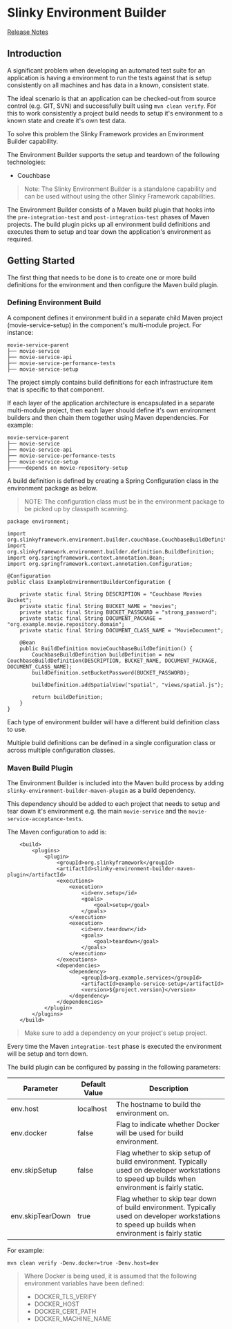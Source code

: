 # Slinky Environment Builder

[Release Notes](releases.md) 

## Introduction
A significant problem when developing an automated test suite for an application is having a environment to run the tests against that is setup consistently on all machines and has data in a known, consistent state. 

The ideal scenario is that an application can be checked-out from source control (e.g. GIT, SVN) and successfully built using `mvn clean verify`. For this to work consistently a project build needs to setup it's environment to a known state and create it's own test data.  

To solve this problem the Slinky Framework provides an Environment Builder capability. 

The Environment Builder supports the setup and teardown of the following technologies:

- Couchbase

> Note: The Slinky Environment Builder is a standalone capability and can be used without using the other Slinky Framework capabilities. 

The Environment Builder consists of a Maven build plugin that hooks into the `pre-integration-test` and `post-integration-test` phases of Maven projects. The build plugin picks up all environment build definitions and executes them to setup and tear down the application's environment as required.

## Getting Started

The first thing that needs to be done is to create one or more build definitions for the environment and then configure the Maven build plugin.

### Defining Environment Build

A component defines it environment build in a separate child Maven project (movie-service-setup) in the component's multi-module project. For instance:

```
movie-service-parent
├── movie-service
├── movie-service-api
├── movie-service-performance-tests
├── movie-service-setup
```

The project simply contains build definitions for each infrastructure item that is specific to that component. 

If each layer of the application architecture is encapsulated in a separate multi-module project, then each layer should define it's own environment builders and then chain them together using Maven dependencies. For example:  
 
```
movie-service-parent
├── movie-service
├── movie-service-api
├── movie-service-performance-tests
├── movie-service-setup
├─────depends on movie-repository-setup
```


A build definition is defined by creating a Spring Configuration class in the environment package as below.

> NOTE: The configuration class must be in the environment package to be picked up by classpath scanning.

```
package environment;

import org.slinkyframework.environment.builder.couchbase.CouchbaseBuildDefinition;
import org.slinkyframework.environment.builder.definition.BuildDefinition;
import org.springframework.context.annotation.Bean;
import org.springframework.context.annotation.Configuration;

@Configuration
public class ExampleEnvironmentBuilderConfiguration {

    private static final String DESCRIPTION = "Couchbase Movies Bucket";
    private static final String BUCKET_NAME = "movies";
    private static final String BUCKET_PASSWORD = "strong_password";
    private static final String DOCUMENT_PACKAGE = "org.example.movie.repository.domain";
    private static final String DOCUMENT_CLASS_NAME = "MovieDocument";

    @Bean
    public BuildDefinition movieCouchbaseBuildDefinition() {
        CouchbaseBuildDefinition buildDefinition = new CouchbaseBuildDefinition(DESCRIPTION, BUCKET_NAME, DOCUMENT_PACKAGE, DOCUMENT_CLASS_NAME);
        buildDefinition.setBucketPassword(BUCKET_PASSWORD);

        buildDefinition.addSpatialView("spatial", "views/spatial.js");

        return buildDefinition;
    }
}
```

Each type of environment builder will have a different build definition class to use.

Multiple build definitions can be defined in a single configuration class or across multiple configuration classes.

### Maven Build Plugin

The Environment Builder is included into the Maven build process by adding `slinky-environment-builder-maven-plugin` as a build dependency.
 
This dependency should be added to each project that needs to setup and tear down it's environment e.g. the main `movie-service` and the `movie-service-acceptance-tests`.

The Maven configuration to add is:

```
    <build>
        <plugins>
            <plugin>
                <groupId>org.slinkyframework</groupId>
                <artifactId>slinky-environment-builder-maven-plugin</artifactId>
                <executions>
                    <execution>
                        <id>env.setup</id>
                        <goals>
                            <goal>setup</goal>
                        </goals>
                    </execution>
                    <execution>
                        <id>env.teardown</id>
                        <goals>
                            <goal>teardown</goal>
                        </goals>
                    </execution>
                </executions>
                <dependencies>
                    <dependency>
                        <groupId>org.example.services</groupId>
                        <artifactId>example-service-setup</artifactId>
                        <version>${project.version}</version>
                    </dependency>
                </dependencies>
            </plugin>
        </plugins>
    </build>
```

> Make sure to add a dependency on your project's setup project.

Every time the Maven `integration-test` phase is executed the environment will be setup and torn down.

The build plugin can be configured by passing in the following parameters:

| Parameter        | Default Value | Description |
|------------------|---------------|-------------|
| env.host         | localhost     | The hostname to build the environment on. |
| env.docker       | false         | Flag to indicate whether Docker will be used for build environment. |
| env.skipSetup    | false         | Flag whether to skip setup of build environment. Typically used on developer workstations to speed up builds when environment is fairly static. |
| env.skipTearDown | true          | Flag whether to skip tear down of build environment. Typically used on developer workstations to speed up builds when environment is fairly static |

For example:

```
mvn clean verify -Denv.docker=true -Denv.host=dev
```

> Where Docker is being used, it is assumed that the following environment variables have been defined:
>
> - DOCKER_TLS_VERIFY
> - DOCKER_HOST
> - DOCKER_CERT_PATH
> - DOCKER_MACHINE_NAME
